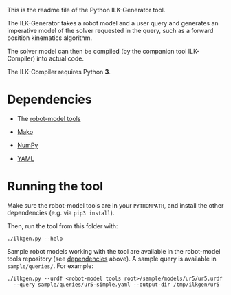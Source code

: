 This is the readme file of the Python ILK-Generator tool.

The ILK-Generator takes a robot model and a user query and generates an
imperative model of the solver requested in the query, such as a forward
position kinematics algorithm.

The solver model can then be compiled (by the companion tool ILK-Compiler) into
actual code.

The ILK-Compiler requires Python **3**.

# Dependencies

- The [robot-model tools](https://github.com/mfrigerio17/robot-model-tools)

- [Mako](http://www.makotemplates.org)

- [NumPy](http://www.numpy.org)

- [YAML](http://pyyaml.org)


# Running the tool

Make sure the robot-model tools are in your `PYTHONPATH`, and install the other
dependencies (e.g. via `pip3 install`).

Then, run the tool from this folder with:

```
./ilkgen.py --help
```

Sample robot models working with the tool are available in the robot-model tools
repository (see [dependencies](#Dependencies) above). A sample query is available in
`sample/queries/`. For example:

```
./ilkgen.py --urdf <robot-model tools root>/sample/models/ur5/ur5.urdf
  --query sample/queries/ur5-simple.yaml --output-dir /tmp/ilkgen/ur5
```

